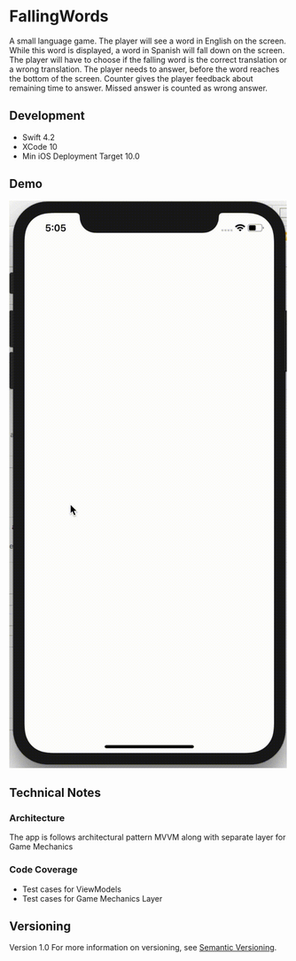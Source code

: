 # FallingWords
A small language game. The player will see a word in English on the screen. While this word is displayed, a word in Spanish will fall down on the screen. The player will have to choose if the falling word is the correct translation or a wrong translation. The player needs to answer, before the word reaches the bottom of the screen. Counter gives the player feedback about remaining time to answer. Missed answer is counted as wrong answer.


## Development
- Swift 4.2
- XCode 10
- Min iOS Deployment Target 10.0

## Demo
![](Demo.gif)


## Technical Notes

### Architecture
The app is follows architectural pattern MVVM along with separate layer for Game Mechanics


### Code Coverage
- Test cases for ViewModels
- Test cases for Game Mechanics Layer


## Versioning

Version 1.0
For more information on versioning, see [Semantic Versioning](http://semver.org/).

